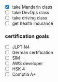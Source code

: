 - [x] take Mandarin class
- [ ] take DevOps class
- [ ] take driving class
- [ ] get health insurance

### certification goals
- [ ] JLPT N4
- [ ] German certification
- [ ] SIM
- [ ] AWS developer
- [ ] HSK 4
- [ ] Comptia A+